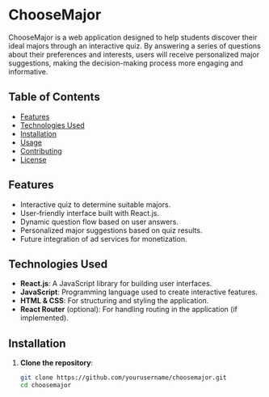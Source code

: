 # ChooseMajor

ChooseMajor is a web application designed to help students discover their ideal majors through an interactive quiz. By answering a series of questions about their preferences and interests, users will receive personalized major suggestions, making the decision-making process more engaging and informative.

## Table of Contents
- [Features](#features)
- [Technologies Used](#technologies-used)
- [Installation](#installation)
- [Usage](#usage)
- [Contributing](#contributing)
- [License](#license)

## Features
- Interactive quiz to determine suitable majors.
- User-friendly interface built with React.js.
- Dynamic question flow based on user answers.
- Personalized major suggestions based on quiz results.
- Future integration of ad services for monetization.

## Technologies Used
- **React.js**: A JavaScript library for building user interfaces.
- **JavaScript**: Programming language used to create interactive features.
- **HTML & CSS**: For structuring and styling the application.
- **React Router** (optional): For handling routing in the application (if implemented).

## Installation
1. **Clone the repository**:
   ```bash
   git clone https://github.com/yourusername/choosemajor.git
   cd choosemajor
